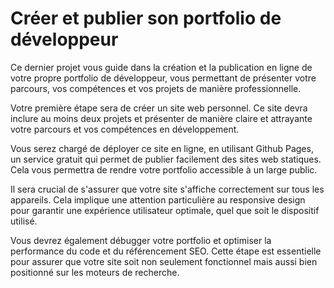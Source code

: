 # Créer et publier son portfolio de développeur

Ce dernier projet vous guide dans la création et la publication en ligne de votre propre portfolio de développeur, vous permettant de présenter votre parcours, vos compétences et vos projets de manière professionnelle.

Votre première étape sera de créer un site web personnel. Ce site devra inclure au moins deux projets et présenter de manière claire et attrayante votre parcours et vos compétences en développement.

Vous serez chargé de déployer ce site en ligne, en utilisant Github Pages, un service gratuit qui permet de publier facilement des sites web statiques. Cela vous permettra de rendre votre portfolio accessible à un large public.

Il sera crucial de s'assurer que votre site s'affiche correctement sur tous les appareils. Cela implique une attention particulière au responsive design pour garantir une expérience utilisateur optimale, quel que soit le dispositif utilisé.

Vous devrez également débugger votre portfolio et optimiser la performance du code et du référencement SEO. Cette étape est essentielle pour assurer que votre site soit non seulement fonctionnel mais aussi bien positionné sur les moteurs de recherche.

